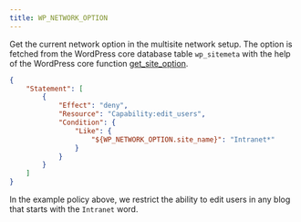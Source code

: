 ```yaml
---
title: WP_NETWORK_OPTION
---
```


Get the current network option in the multisite network setup. The option is fetched from the WordPress core database table `wp_sitemeta` with the help of the WordPress core function [get_site_option](https://developer.wordpress.org/reference/functions/get_site_option/).

```json
{
    "Statement": [
        {
            "Effect": "deny",
            "Resource": "Capability:edit_users",
            "Condition": {
                "Like": {
                    "${WP_NETWORK_OPTION.site_name}": "Intranet*"
                }
            }
        }
    ]
}
```

In the example policy above, we restrict the ability to edit users in any blog that starts with the `Intranet` word.